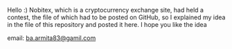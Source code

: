 Hello :)
Nobitex, which is a cryptocurrency exchange site, had held a contest, the file of which had to be posted on GitHub, so I explained my idea in the file of this repository and posted it here.
I hope you like the idea

email: ba.armita83@gamil.com
